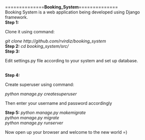 ==============<strong>Booking_System</strong>==============<br />
Booking System is a web application being developed using Django framework.<br />
<strong>Step 1:</strong>
<p>Clone it using command:</p>
<em>git clone http://github.com/rvirdiz/booking_system</em><br />
<strong>Step 2:</strong>
<em>cd booking_system/src/</em><br />
<strong>Step 3:</strong>
<p>Edit settings.py file according to your system and set up database.</p><br />
<strong>Step 4:</strong>
<p>Create superuser using command:</p>
<em>python manage.py createsuperuser</em>
<p> Then enter your username and password accordingly</p>
<strong>Step 5:</strong>
<em>python manage.py makemigrate</em><br />
<em>python manage.py migrate</em><br />
<em>python manage.py runserver</em>

Now open up your browser and welcome to the new world =)